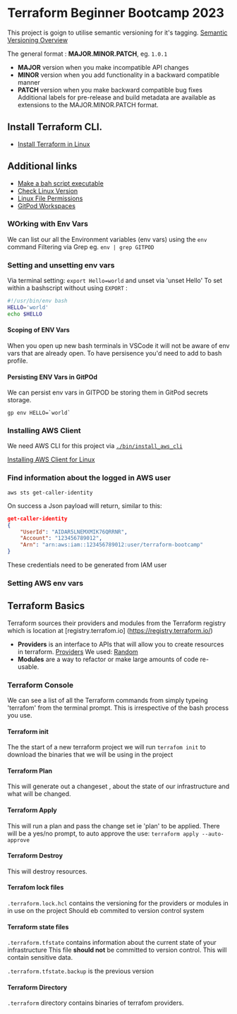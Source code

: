 # Terraform Beginner Bootcamp 2023


This project is goign to utilise semantic versioning for it's tagging.
[Semantic Versioning Overview](https://semver.org/)


The general format :
**MAJOR.MINOR.PATCH**, eg. `1.0.1`

- **MAJOR** version when you make incompatible API changes
- **MINOR** version when you add functionality in a backward compatible manner
- **PATCH** version when you make backward compatible bug fixes
Additional labels for pre-release and build metadata are available as extensions to the MAJOR.MINOR.PATCH format.

## Install Terraform CLI.
- [Install Terraform in Linux](https://developer.hashicorp.com/terraform/downloads)

## Additional links
- [Make a bah script executable](https://en.wikipedia.org/wiki/Shebang_(Unix))
- [Check Linux Version](https://www.codingninjas.com/studio/library/how-to-check-os-version-in-linux)
- [Linux File Permissions](https://en.wikipedia.org/wiki/Chmod)
- [GitPod Workspaces](https://www.gitpod.io/docs/configure/workspaces)


### WOrking with Env Vars
We can list our all the Environment variables (env vars) using the `env` command
Filtering via Grep eg. `env | grep GITPOD`

### Setting and unsetting env vars
Via terminal setting: `export Hello=world` and unset via 'unset Hello'
To set within a bashscript without using `EXPORT` :

```sh
#!/usr/bin/env bash
HELLO='world'
echo $HELLO
```
#### Scoping of ENV Vars
When you open up new bash terminals in VSCode it will not be aware of env vars that are already open.  To have persisence you'd need to add to bash profile.

#### Persisting ENV Vars in GitPOd
We can persist env vars in GITPOD be storing them in GitPod secrets storage.
```
gp env HELLO=`world`
```

### Installing AWS Client

We need AWS CLI for this project via [`./bin/install_aws_cli`](./bin/install_aws_cli)


[Installing AWS Client for Linux](https://docs.aws.amazon.com/cli/latest/userguide/getting-started-install.html)

### Find information about the logged in AWS user
```aws sts get-caller-identity```

On success a Json payload will return, similar to this:

```json
get-caller-identity
{
    "UserId": "AIDAR5LNEMXMIK76QRRNR",
    "Account": "123456789012",
    "Arn": "arn:aws:iam::123456789012:user/terraform-bootcamp"
}
```
These credentials need to be generated from IAM user 
### Setting AWS env vars



## Terraform Basics

Terraform sources their providers and modules from the Terraform registry which is location at [registry.terrafom.io] (https://registry.terraform.io/)

- **Providers** is an interface to APIs that will allow you to create resources in terraform.
[Providers](https://registry.terraform.io/browse/providers)
We used:  [Random](https://registry.terraform.io/providers/hashicorp/random/3.5.1)
- **Modules** are a way to refactor or make large amounts of code re-usable.


### Terraform Console

We can see a list of all the Terraform commands from simply typeing 'terrafom' from the terminal prompt. This is irrespective of the bash process you use.

#### Terraform init

The the start of a new terraform project we will run `terrafom init` to download the binaries that we will be using in the project

#### Terraform Plan

This will generate out a changeset , about the state of our infrastructure and what will be changed.  

#### Terraform Apply

This will run a plan and pass the change set  ie 'plan' to be applied.  There will be a yes/no prompt, to auto approve the use: `terraform apply --auto-approve`

#### Terraform Destroy 

This will destroy resources.

#### Terrafom lock files

`.terraform.lock.hcl` contains the versioning for the providers or modules in in use on the project
Should eb commited to version control system 

#### Terraform state files

`.terraform.tfstate` contains information about the current state of your infrastructure
This file **should not** be committed to version control.  This will contain sensitive data.

`.terraform.tfstate.backup` is the previous version

#### Terraform Directory

`.terraform` directory contains binaries of terrafom providers.
